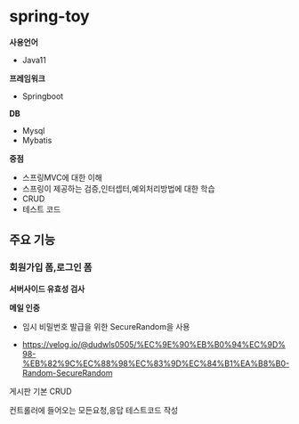 # spring-toy

<p><strong>사용언어</strong></p>
<ul>
<li>Java11</li>
</ul>
<p><strong>프레임워크</strong></p>
<ul>
<li>Springboot</li>
</ul>

<p><strong>DB</strong></p>
<ul>
<li>Mysql</li>
<li>Mybatis</li>
</ul>

**중점**
<ul>
<li>스프링MVC에 대한 이해</li>
<li>스프링이 제공하는 검증,인터셉터,예외처리방법에 대한 학습</li>
<li>CRUD</li>
<li>테스트 코드</li>
</ul>


<h2 id="주요-기능">주요 기능</h2>
<h3 id="회원가입-폼">회원가입 폼,로그인 폼</h3>
<p><strong>서버사이드 유효성 검사</strong></p>
<p><strong>메일 인증</strong><br>
  
- 임시 비밀번호 발급을 위한 SecureRandom을 사용  
  
- https://velog.io/@dudwls0505/%EC%9E%90%EB%B0%94%EC%9D%98-%EB%82%9C%EC%88%98%EC%83%9D%EC%84%B1%EA%B8%B0-Random-SecureRandom    

게시판 기본 CRUD

컨트롤러에 들어오는 모든요청,응답 테스트코드 작성 
